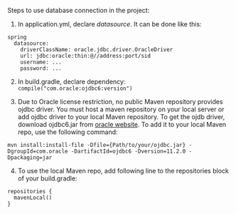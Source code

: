 Steps to use database connection in the project:

1. In application.yml, declare *datasource*. It can be done like this:
```
spring
  datasource:
    driverClassName: oracle.jdbc.driver.OracleDriver
    url: jdbc:oracle:thin:@//address:port/sid
    username: ...
    password: ...
```

2. In build.gradle, declare dependency: `compile("com.oracle:ojdbc6:version")`

3. Due to Oracle license restriction, no public Maven repository provides ojdbc driver. You must host a maven repository on your local server or add ojdbc driver to your local Maven repository.
   To get the ojdb driver, download ojdbc6.jar from [oracle website](http://www.oracle.com/technetwork/database/features/jdbc/index-091264.html). To add it to your local Maven repo, use the following command:
```
mvn install:install-file -Dfile={Path/to/your/ojdbc.jar} -DgroupId=com.oracle -DartifactId=ojdbc6 -Dversion=11.2.0 -Dpackaging=jar
```

4. To use the local Maven repo, add following line to the repositories block of your build.gradle: 
```
repositories {
  mavenLocal()	
}
```

